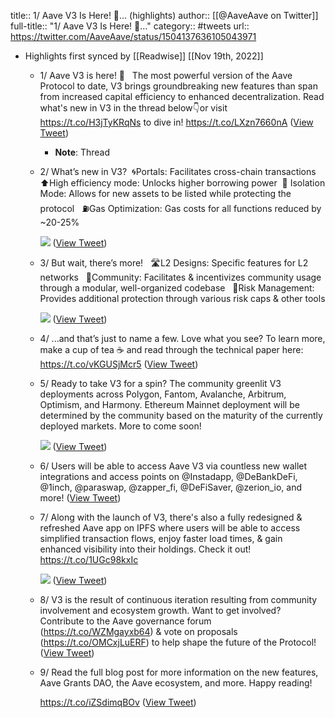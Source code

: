 title:: 1/ Aave V3 Is Here! 👻... (highlights)
author:: [[@AaveAave on Twitter]]
full-title:: "1/ Aave V3 Is Here! 👻..."
category:: #tweets
url:: https://twitter.com/AaveAave/status/1504137636105043971

- Highlights first synced by [[Readwise]] [[Nov 19th, 2022]]
	- 1/ Aave V3 is here! 👻  
	  The most powerful version of the Aave Protocol to date, V3 brings groundbreaking new features than span from increased capital efficiency to enhanced decentralization. Read what's new in V3 in the thread below👇or visit https://t.co/H3jTyKRqNs to dive in! https://t.co/LXzn7660nA ([View Tweet](https://twitter.com/AaveAave/status/1504137636105043971))
		- **Note**: Thread
	- 2/ What’s new in V3? 
	  🌀Portals: Facilitates cross-chain transactions  
	  ⬆High efficiency mode: Unlocks higher borrowing power 
	  🔗 Isolation Mode: Allows for new assets to be listed while protecting the protocol  
	  ⛽️Gas Optimization: Gas costs for all functions reduced by ~20-25% 
	  
	  ![](https://pbs.twimg.com/media/FN_FNqPXsAwWNBX.jpg) ([View Tweet](https://twitter.com/AaveAave/status/1504137642459418634))
	- 3/ But wait, there’s more!  
	  🛣L2 Designs: Specific features for L2 networks  
	  🕺Community: Facilitates & incentivizes community usage through a modular, well-organized codebase  
	  🔐Risk Management: Provides additional protection through various risk caps & other tools 
	  
	  ![](https://pbs.twimg.com/media/FN_FOEmWUAM1kwI.jpg) ([View Tweet](https://twitter.com/AaveAave/status/1504137650680311816))
	- 4/ ...and that’s just to name a few. Love what you see? To learn more, make a cup of tea ☕️ and read through the technical paper here:  
	  https://t.co/vKGUSjMcr5 ([View Tweet](https://twitter.com/AaveAave/status/1504137653020729348))
	- 5/ Ready to take V3 for a spin? The community greenlit V3 deployments across Polygon, Fantom, Avalanche, Arbitrum, Optimism, and Harmony. Ethereum Mainnet deployment will be determined by the community based on the maturity of the currently deployed markets. More to come soon! 
	  
	  ![](https://pbs.twimg.com/media/FN_FOkiWYAIzd6s.jpg) ([View Tweet](https://twitter.com/AaveAave/status/1504137658917867526))
	- 6/ Users will be able to access Aave V3 via countless new wallet integrations and access points on @Instadapp, @DeBankDeFi, @1inch, @paraswap, @zapper_fi, @DeFiSaver, @zerion_io, and more! ([View Tweet](https://twitter.com/AaveAave/status/1504137660872466434))
	- 7/ Along with the launch of V3, there's also a fully redesigned & refreshed Aave app on IPFS where users will be able to access simplified transaction flows, enjoy faster load times, & gain enhanced visibility into their holdings. Check it out! https://t.co/1UGc98kxIc 
	  
	  ![](https://pbs.twimg.com/media/FN_FPBMXEAscwQy.jpg) ([View Tweet](https://twitter.com/AaveAave/status/1504137666991902723))
	- 8/ V3 is the result of continuous iteration resulting from community involvement and ecosystem growth. Want to get involved? Contribute to the Aave governance forum (https://t.co/WZMgayxb64) & vote on proposals (https://t.co/OMCxjLuERF) to help shape the future of the Protocol! ([View Tweet](https://twitter.com/AaveAave/status/1504137669139472395))
	- 9/ Read the full blog post for more information on the new features, Aave Grants DAO, the Aave ecosystem, and more. Happy reading!  
	  
	  https://t.co/iZSdimqBOv ([View Tweet](https://twitter.com/AaveAave/status/1504137671278481414))